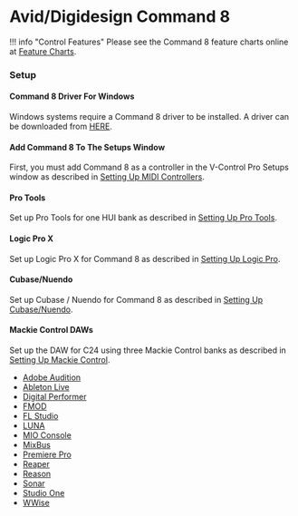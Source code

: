 # Avid/Digidesign Command 8

!!! info "Control Features"
    Please see the Command 8 feature charts online at [Feature Charts](./feature-charts.md/#command-8).

### Setup

#### Command 8 Driver For Windows

Windows systems require a Command 8 driver to be installed. A driver can be downloaded from [HERE](http://akmedia.digidesign.com/support/compressed/Command8_Driver_Pro_Tools%20v90_69592.zip).

#### Add Command 8 To The Setups Window

First, you must add Command 8 as a controller in the V-Control Pro Setups window as described in [Setting Up MIDI Controllers](./midi-controllers.md).

#### Pro Tools
Set up Pro Tools for one HUI bank as described in [Setting Up Pro Tools](./pro-tools.md).

#### Logic Pro X

Set up Logic Pro X for Command 8 as described in [Setting Up Logic Pro](./logic-pro.md).

#### Cubase/Nuendo

Set up Cubase / Nuendo for Command 8 as described in [Setting Up Cubase/Nuendo](./cubase-nuendo.md).

#### Mackie Control DAWs

Set up the DAW for C24 using three Mackie Control banks as described in [Setting Up Mackie Control](./mackie-control.md).

* [Adobe Audition](./adobe-audition.md)
* [Ableton Live](./ableton-live.md)
* [Digital Performer](./digital-performer.md)
* [FMOD](./fmod-studio.md)
* [FL Studio](./fl-studio.md)
* [LUNA](./luna.md)
* [MIO Console](./mio-console.md)
* [MixBus](./mixbus.md)
* [Premiere Pro](./premiere-pro.md)
* [Reaper](./reaper.md)
* [Reason](./reason.md)
* [Sonar](./sonar.md)
* [Studio One](./studio-one.md)
* [WWise](./wwise.md)


